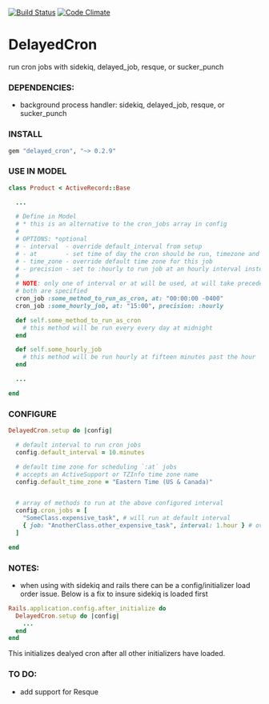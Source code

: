 [![Build Status](https://travis-ci.org/sellect/delayed_cron.png?branch=master)](https://travis-ci.org/sellect/delayed_cron)
[![Code Climate](https://codeclimate.com/github/sellect/delayed_cron.png?branch=master)](https://codeclimate.com/github/sellect/delayed_cron)

# DelayedCron
run cron jobs with sidekiq, delayed_job, resque, or sucker_punch

### DEPENDENCIES:
- background process handler: sidekiq, delayed_job, resque, or sucker_punch

### INSTALL

```ruby
gem "delayed_cron", "~> 0.2.9"
```

### USE IN MODEL
```ruby
class Product < ActiveRecord::Base

  ...

  # Define in Model
  # * this is an alternative to the cron_jobs array in config
  #
  # OPTIONS: *optional
  # - interval  - override default_interval from setup
  # - at        - set time of day the cron should be run, timezone and seconds are optional
  # - time_zone - override default time zone for this job
  # - precision - set to :hourly to run job at an hourly interval instead of daily
  #
  # NOTE: only one of interval or at will be used, at will take precedence if
  # both are specified
  cron_job :some_method_to_run_as_cron, at: "00:00:00 -0400"
  cron_job :some_hourly_job, at: "15:00", precision: :hourly

  def self.some_method_to_run_as_cron
    # this method will be run every every day at midnight
  end

  def self.some_hourly_job
    # this method will be run hourly at fifteen minutes past the hour
  end

  ...

end
```

### CONFIGURE
```ruby
DelayedCron.setup do |config|

  # default interval to run cron jobs
  config.default_interval = 10.minutes

  # default time zone for scheduling `:at` jobs
  # accepts an ActiveSupport or TZInfo time zone name
  config.default_time_zone = "Eastern Time (US & Canada)"


  # array of methods to run at the above configured interval
  config.cron_jobs = [
    "SomeClass.expensive_task", # will run at default interval
    { job: "AnotherClass.other_expensive_task", interval: 1.hour } # override default
  ]

end
```

### NOTES:

- when using with sidekiq and rails there can be a config/initializer load order issue. Below is a fix to insure sidekiq is loaded first
```ruby
Rails.application.config.after_initialize do
  DelayedCron.setup do |config|
    ...
  end
end
```
This initializes dealyed cron after all other initializers have loaded.


### TO DO:
- add support for Resque
